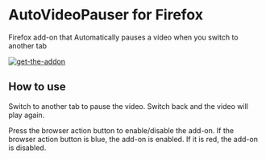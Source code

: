 # AutoVideoPauser for Firefox
Firefox add-on that Automatically pauses a video when you switch to another tab

[![get-the-addon](https://user-images.githubusercontent.com/103427136/174452046-b3f496b6-d139-4e38-a9ab-29a22de7d9c1.png)](https://addons.mozilla.org/nl/firefox/addon/autovideopauserffx/)

## How to use
Switch to another tab to pause the video.
Switch back and the video will play again.

Press the browser action button to enable/disable the add-on.
If the browser action button is blue, the add-on is enabled.
If it is red, the add-on is disabled.
